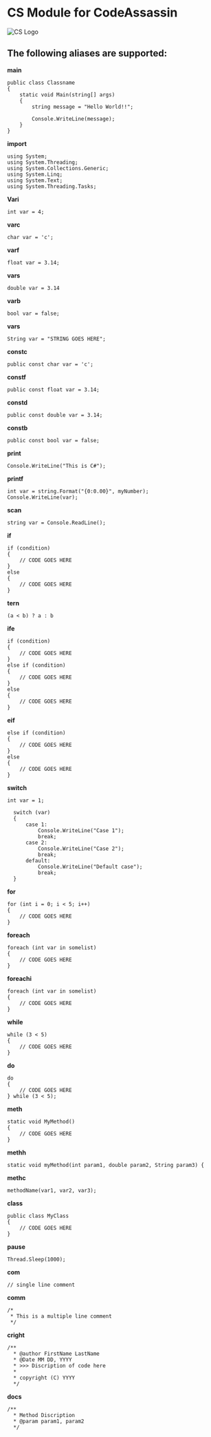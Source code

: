 # CS Module for CodeAssassin
![CS Logo](https://github.com/Abesuden/Software-Engineering/blob/master/img/languageLogos/CS_logo.png)

## The following aliases are supported:

**main**

```
public class Classname
{
    static void Main(string[] args)
    {
        string message = "Hello World!!";

        Console.WriteLine(message);
    }
}

```

**import**

```
using System;
using System.Threading;
using System.Collections.Generic;
using System.Linq;
using System.Text;
using System.Threading.Tasks;
```

**Vari**

```
int var = 4;
```

**varc**

```
char var = 'c';
```

**varf**

```
float var = 3.14;
```

**vars**

```
double var = 3.14
```

**varb**

```
bool var = false;
```

**vars**

```
String var = "STRING GOES HERE";
```

**constc**

```
public const char var = 'c';
```

**constf**

```
public const float var = 3.14;
```

**constd**

```
public const double var = 3.14;
```

**constb**

```
public const bool var = false;
```

**print**

```
Console.WriteLine("This is C#");
```

**printf**

```
int var = string.Format("{0:0.00}", myNumber);
Console.WriteLine(var);
```

**scan**

```
string var = Console.ReadLine();
```

**if**

```
if (condition)
{
	// CODE GOES HERE
}
else
{
	// CODE GOES HERE
}
```

**tern**

```
(a < b) ? a : b
```

**ife**

```
if (condition)
{
	// CODE GOES HERE
}
else if (condition)
{
	// CODE GOES HERE
}
else
{
	// CODE GOES HERE
}
```

**eif**

```
else if (condition)
{
	// CODE GOES HERE
}
else
{
	// CODE GOES HERE
}
```

**switch**

```
int var = 1;

  switch (var)
  {
      case 1:
          Console.WriteLine("Case 1");
          break;
      case 2:
          Console.WriteLine("Case 2");
          break;
      default:
          Console.WriteLine("Default case");
          break;
  }
```

**for**

```
for (int i = 0; i < 5; i++)
{
	// CODE GOES HERE
}
```

**foreach**

```
foreach (int var in somelist)
{
	// CODE GOES HERE
}
```

**foreachi**

```
foreach (int var in somelist)
{
	// CODE GOES HERE
}
```

**while**

```
while (3 < 5)
{
	// CODE GOES HERE
}
```

**do**

```
do
{
	// CODE GOES HERE
} while (3 < 5);
```

**meth**

```
static void MyMethod() 
{
	// CODE GOES HERE
}
```

**methh**

```
static void myMethod(int param1, double param2, String param3) {
```

**methc**

```
methodName(var1, var2, var3);
```

**class**

```
public class MyClass
{
	// CODE GOES HERE
}
```

**pause**

```
Thread.Sleep(1000);
```

**com**

```
// single line comment
```

**comm**

```
/*
 * This is a multiple line comment
 */
```

**cright**

```
/**
  * @author FirstName LastName
  * @Date MM DD, YYYY
  * >>> Discription of code here
  *
  * copyright (C) YYYY
  */
```

**docs**

```
/**
  * Method Discription
  * @param param1, param2
  */
```